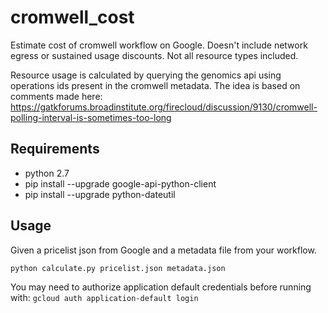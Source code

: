 # cromwell_cost
Estimate cost of cromwell workflow on Google. Doesn't include network egress or
sustained usage discounts. Not all resource types included.

Resource usage is calculated by querying the genomics api using operations ids present in the cromwell metadata. The idea is based on comments made here: https://gatkforums.broadinstitute.org/firecloud/discussion/9130/cromwell-polling-interval-is-sometimes-too-long


## Requirements
* python 2.7
* pip install --upgrade google-api-python-client
* pip install --upgrade python-dateutil

## Usage

Given a pricelist json from Google and a metadata file from your workflow.

```python calculate.py pricelist.json metadata.json```

You may need to authorize application default credentials before running with: `gcloud auth application-default login`
